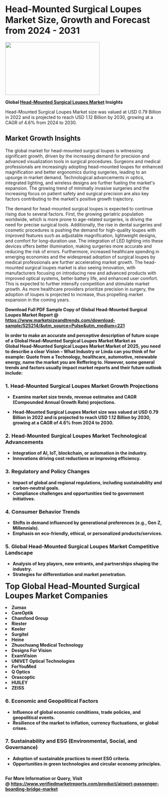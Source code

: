 <H1>Head-Mounted Surgical Loupes Market Size, Growth and Forecast from 2024 - 2031</H1><img class="aligncenter size-medium wp-image-584254" src="https://thirdeyenews.in/wp-content/uploads/2024/09/Global-Market-Research-300x168.jpeg" alt="" width="300" height="168" /><p><strong>Global&nbsp;<a href="https://www.marketsizeandtrends.com/download-sample/525214/&amp;utm_source=Pulse&amp;utm_medium=221">Head-Mounted Surgical Loupes Market</a> Insights</strong></p><p>Head-Mounted Surgical Loupes Market size was valued at USD 0.79 Billion in 2022 and is projected to reach USD 1.12 Billion by 2030, growing at a CAGR of 4.6% from 2024 to 2030.</p><p><h2>Market Growth Insights</h2> <p>The global market for head-mounted surgical loupes is witnessing significant growth, driven by the increasing demand for precision and advanced visualization tools in surgical procedures. Surgeons and medical professionals are increasingly adopting head-mounted loupes for enhanced magnification and better ergonomics during surgeries, leading to an upsurge in market demand. Technological advancements in optics, integrated lighting, and wireless designs are further fueling the market's expansion. The growing trend of minimally invasive surgeries and the increasing focus on patient safety and surgical precision are also key factors contributing to the market's positive growth trajectory.</p> <p><strong></strong></p> <p>The demand for head-mounted surgical loupes is expected to continue rising due to several factors. First, the growing geriatric population worldwide, which is more prone to age-related surgeries, is driving the need for precise surgical tools. Additionally, the rise in dental surgeries and cosmetic procedures is pushing the demand for high-quality loupes with improved features such as adjustable magnification, lightweight designs, and comfort for long-duration use. The integration of LED lighting into these devices offers better illumination, making surgeries more accurate and reducing the risk of errors. Furthermore, increased healthcare spending in emerging economies and the widespread adoption of surgical loupes by medical professionals are further accelerating market growth. The head-mounted surgical loupes market is also seeing innovation, with manufacturers focusing on introducing new and advanced products with improved optical systems, better battery life, and enhanced user comfort. This is expected to further intensify competition and stimulate market growth. As more healthcare providers prioritize precision in surgery, the adoption of loupes is projected to increase, thus propelling market expansion in the coming years. <p><strong></p><p><span class=""><strong>Download Full PDF Sample Copy of Global Head-Mounted Surgical Loupes Market Report</strong> @ <a href="https://www.marketsizeandtrends.com/download-sample/525214/&amp;utm_source=Pulse&amp;utm_medium=221" target="_blank">https://www.marketsizeandtrends.com/download-sample/525214/&amp;utm_source=Pulse&amp;utm_medium=221</a></span></p><p>In order to make an accurate and perceptive description of future scope of a Global&nbsp;Head-Mounted Surgical Loupes Market Market as Global&nbsp;Head-Mounted Surgical Loupes Market Market of 2025, you need to describe a clear Vision &ndash; What Industry or Linda can you think of for example: Quote from a Technology, healthcare, automotive, renewable energy, name the market you are Reffering to. However, some general trends and factors usually impact market reports and their future outlook include:</p><h3>1.&nbsp;<strong>Head-Mounted Surgical Loupes Market Growth Projections</strong></h3><ul><li>Examine market size trends, revenue estimates and CAGR (Compounded Annual Growth Rate) projections.</li><li><p>Head-Mounted Surgical Loupes Market size was valued at USD 0.79 Billion in 2022 and is projected to reach USD 1.12 Billion by 2030, growing at a CAGR of 4.6% from 2024 to 2030.</p></li></ul><h3>2.&nbsp;<strong>Head-Mounted Surgical Loupes Market Technological Advancements</strong></h3><ul><li>Integration of AI, IoT, blockchain, or automation in the industry.</li><li>Innovations driving cost reductions or improving efficiency.</li></ul><h3>3.&nbsp;<strong>Regulatory and Policy Changes</strong></h3><ul><li>Impact of global and regional regulations, including sustainability and carbon-neutral goals.</li><li>Compliance challenges and opportunities tied to government initiatives.</li></ul><h3>4.&nbsp;<strong>Consumer Behavior Trends</strong></h3><ul><li>Shifts in demand influenced by generational preferences (e.g., Gen Z, Millennials).</li><li>Emphasis on eco-friendly, ethical, or personalized products/services.</li></ul><h3>5.&nbsp;<strong>Global Head-Mounted Surgical Loupes Market Competitive Landscape</strong></h3><ul><li>Analysis of key players, new entrants, and partnerships shaping the industry.</li><li>Strategies for differentiation and market penetration.</li></ul><p data-pm-slice="1 1 []"><span style="color: inherit; font-family: inherit; font-size: 25px;">Top Global Head-Mounted Surgical Loupes Market Companies</span></p><div class="" data-test-id=""><p><li>Zumax</li><li> CareOptik</li><li> Chamfond Group</li><li> Riester</li><li> Keeler</li><li> Surgitel</li><li> Heine</li><li> Zhuochuang Medical Technology</li><li> Designs For Vision</li><li> ExamVision</li><li> UNIVET Optical Technologies</li><li> ForYouMed</li><li> Q Optics</li><li> Orascoptic</li><li> HUILEY</li><li> ZEISS</li></p></div><h3>6.&nbsp;<strong>Economic and Geopolitical Factors</strong></h3><ul><li>Influence of global economic conditions, trade policies, and geopolitical events.</li><li>Resilience of the market to inflation, currency fluctuations, or global crises.</li></ul><h3>7.&nbsp;<strong>Sustainability and ESG (Environmental, Social, and Governance)</strong></h3><ul><li>Adoption of sustainable practices to meet ESG criteria.</li><li>Opportunities in green technologies and circular economy principles.</li></ul><h2><strong style="font-size: 14px;">For More Information or Query, Visit @&nbsp;</strong><a style="background-color: #ffffff; font-size: 14px;" href="https://www.marketsizeandtrends.com/report/head-mounted-surgical-loupes-market/" target="_blank">https://www.verifiedmarketreports.com/product/airport-passenger-boarding-bridge-market</a></h2>
